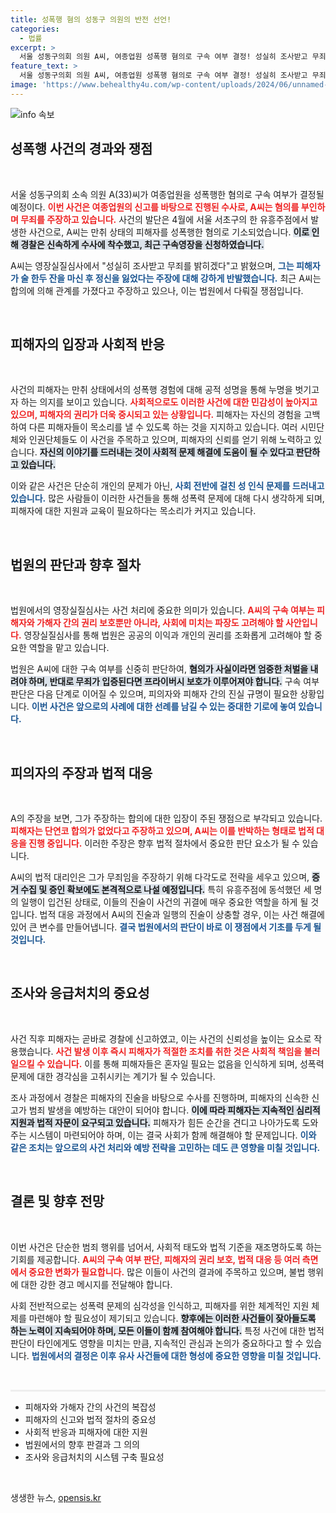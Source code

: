 ```yaml
---
title: 성폭행 혐의 성동구 의원의 반전 선언!
categories:
  - 법률
excerpt: >
  서울 성동구의회 의원 A씨, 여종업원 성폭행 혐의로 구속 여부 결정! 성실히 조사받고 무죄를 밝히겠다는 그의 고백이 충격을 안긴다. 4월 사건의 진실은 과연?
feature_text: >
  서울 성동구의회 의원 A씨, 여종업원 성폭행 혐의로 구속 여부 결정! 성실히 조사받고 무죄를 밝히겠다는 그의 고백이 충격을 안긴다. 4월 사건의 진실은 과연?
image: 'https://www.behealthy4u.com/wp-content/uploads/2024/06/unnamed-file.png'
---
```


<p><img src="https://www.behealthy4u.com/wp-content/uploads/2024/06/unnamed-file.png" alt="info 속보" /></p>

<h2 data-ke-size="size26">성폭행 사건의 경과와 쟁점</h2>

<p data-ke-size="size16">&nbsp;</p>

<p>서울 성동구의회 소속 의원 A(33)씨가 여종업원을 성폭행한 혐의로 구속 여부가 결정될 예정이다. <b><span style="color: #ee2323;">이번 사건은 여종업원의 신고를 바탕으로 진행된 수사로, A씨는 혐의를 부인하며 무죄를 주장하고 있습니다.</span></b> 사건의 발단은 4월에 서울 서초구의 한 유흥주점에서 발생한 사건으로, A씨는 만취 상태의 피해자를 성폭행한 혐의로 기소되었습니다. <b><span style="background-color: #21538527;">이로 인해 경찰은 신속하게 수사에 착수했고, 최근 구속영장을 신청하였습니다.</span></b> </p>

<p>A씨는 영장실질심사에서 "성실히 조사받고 무죄를 밝히겠다"고 밝혔으며, <b><span style="color: #1a5490;">그는 피해자가 술 한두 잔을 마신 후 정신을 잃었다는 주장에 대해 강하게 반발했습니다.</span></b> 최근 A씨는 합의에 의해 관계를 가졌다고 주장하고 있으나, 이는 법원에서 다뤄질 쟁점입니다. </p>

<p data-ke-size="size16">&nbsp;</p>

<h2 data-ke-size="size26">피해자의 입장과 사회적 반응</h2>

<p data-ke-size="size16">&nbsp;</p>

<p>사건의 피해자는 만취 상태에서의 성폭행 경험에 대해 공적 성명을 통해 누명을 벗기고자 하는 의지를 보이고 있습니다. <b><span style="color: #ee2323;">사회적으로도 이러한 사건에 대한 민감성이 높아지고 있으며, 피해자의 권리가 더욱 중시되고 있는 상황입니다.</span></b> 피해자는 자신의 경험을 고백하여 다른 피해자들이 목소리를 낼 수 있도록 하는 것을 지지하고 있습니다. 여러 시민단체와 인권단체들도 이 사건을 주목하고 있으며, 피해자의 신뢰를 얻기 위해 노력하고 있습니다. <b><span style="background-color: #21538527;">자신의 이야기를 드러내는 것이 사회적 문제 해결에 도움이 될 수 있다고 판단하고 있습니다.</span></b></p>

<p>이와 같은 사건은 단순히 개인의 문제가 아닌, <b><span style="color: #1a5490;">사회 전반에 걸친 성 인식 문제를 드러내고 있습니다.</span></b> 많은 사람들이 이러한 사건들을 통해 성폭력 문제에 대해 다시 생각하게 되며, 피해자에 대한 지원과 교육이 필요하다는 목소리가 커지고 있습니다.</p>

<p data-ke-size="size16">&nbsp;</p>

<h2 data-ke-size="size26">법원의 판단과 향후 절차</h2>

<p data-ke-size="size16">&nbsp;</p>

<p>법원에서의 영장실질심사는 사건 처리에 중요한 의미가 있습니다. <b><span style="color: #ee2323;">A씨의 구속 여부는 피해자와 가해자 간의 권리 보호뿐만 아니라, 사회에 미치는 파장도 고려해야 할 사안입니다.</span></b> 영장실질심사를 통해 법원은 공공의 이익과 개인의 권리를 조화롭게 고려해야 할 중요한 역할을 맡고 있습니다. </p>

<p>법원은 A씨에 대한 구속 여부를 신중히 판단하여, <b><span style="background-color: #21538527;">혐의가 사실이라면 엄중한 처벌을 내려야 하며, 반대로 무죄가 입증된다면 프라이버시 보호가 이루어져야 합니다.</span></b> 구속 여부 판단은 다음 단계로 이어질 수 있으며, 피의자와 피해자 간의 진실 규명이 필요한 상황입니다. <b><span style="color: #1a5490;">이번 사건은 앞으로의 사례에 대한 선례를 남길 수 있는 중대한 기로에 놓여 있습니다.</span></b></p>

<p data-ke-size="size16">&nbsp;</p>

<h2 data-ke-size="size26">피의자의 주장과 법적 대응</h2>

<p data-ke-size="size16">&nbsp;</p>

<p>A의 주장을 보면, 그가 주장하는 합의에 대한 입장이 주된 쟁점으로 부각되고 있습니다. <b><span style="color: #ee2323;">피해자는 단연코 합의가 없었다고 주장하고 있으며, A씨는 이를 반박하는 형태로 법적 대응을 진행 중입니다.</span></b> 이러한 주장은 향후 법적 절차에서 중요한 판단 요소가 될 수 있습니다. </p>

<p>A씨의 법적 대리인은 그가 무죄임을 주장하기 위해 다각도로 전략을 세우고 있으며, <b><span style="background-color: #21538527;">증거 수집 및 증인 확보에도 본격적으로 나설 예정입니다.</span></b> 특히 유흥주점에 동석했던 세 명의 일행이 입건된 상태로, 이들의 진술이 사건의 귀결에 매우 중요한 역할을 하게 될 것입니다. 법적 대응 과정에서 A씨의 진술과 일행의 진술이 상충할 경우, 이는 사건 해결에 있어 큰 변수를 만들어냅니다. <b><span style="color: #1a5490;">결국 법원에서의 판단이 바로 이 쟁점에서 기초를 두게 될 것입니다.</span></b></p>

<p data-ke-size="size16">&nbsp;</p>

<h2 data-ke-size="size26">조사와 응급처치의 중요성</h2>

<p data-ke-size="size16">&nbsp;</p>

<p>사건 직후 피해자는 곧바로 경찰에 신고하였고, 이는 사건의 신뢰성을 높이는 요소로 작용했습니다. <b><span style="color: #ee2323;">사건 발생 이후 즉시 피해자가 적절한 조치를 취한 것은 사회적 책임을 불러일으킬 수 있습니다.</span></b> 이를 통해 피해자들은 혼자일 필요는 없음을 인식하게 되며, 성폭력 문제에 대한 경각심을 고취시키는 계기가 될 수 있습니다. </p>

<p>조사 과정에서 경찰은 피해자의 진술을 바탕으로 수사를 진행하며, 피해자의 신속한 신고가 범죄 발생을 예방하는 대안이 되어야 합니다. <b><span style="background-color: #21538527;">이에 따라 피해자는 지속적인 심리적 지원과 법적 자문이 요구되고 있습니다.</span></b> 피해자가 힘든 순간을 견디고 나아가도록 도와주는 시스템이 마련되어야 하며, 이는 결국 사회가 함께 해결해야 할 문제입니다. <b><span style="color: #1a5490;">이와 같은 조치는 앞으로의 사건 처리와 예방 전략을 고민하는 데도 큰 영향을 미칠 것입니다.</span></b></p>

<p data-ke-size="size16">&nbsp;</p>

<h2 data-ke-size="size26">결론 및 향후 전망</h2>

<p data-ke-size="size16">&nbsp;</p>

<p>이번 사건은 단순한 범죄 행위를 넘어서, 사회적 태도와 법적 기준을 재조명하도록 하는 기회를 제공합니다. <b><span style="color: #ee2323;">A씨의 구속 여부 판단, 피해자의 권리 보호, 법적 대응 등 여러 측면에서 중요한 변화가 필요합니다.</span></b> 많은 이들이 사건의 결과에 주목하고 있으며, 불법 행위에 대한 강한 경고 메시지를 전달해야 합니다. </p>

<p>사회 전반적으로는 성폭력 문제의 심각성을 인식하고, 피해자를 위한 체계적인 지원 체제를 마련해야 할 필요성이 제기되고 있습니다. <b><span style="background-color: #21538527;">향후에는 이러한 사건들이 잦아들도록 하는 노력이 지속되어야 하며, 모든 이들이 함께 참여해야 합니다.</span></b> 특정 사건에 대한 법적 판단이 타인에게도 영향을 미치는 만큼, 지속적인 관심과 논의가 중요하다고 할 수 있습니다. <b><span style="color: #1a5490;">법원에서의 결정은 이후 유사 사건들에 대한 형성에 중요한 영향을 미칠 것입니다.</span></b></p>

<p data-ke-size="size16">&nbsp;</p>

<hr style="height: 3px; border: none; background-color: #eee;">

<ul>
    <li>피해자와 가해자 간의 사건의 복잡성</li>
    <li>피해자의 신고와 법적 절차의 중요성</li>
    <li>사회적 반응과 피해자에 대한 지원</li>
    <li>법원에서의 향후 판결과 그 의의</li>
    <li>조사와 응급처치의 시스템 구축 필요성</li>
</ul>

<p data-ke-size="size16">&nbsp;</p>
생생한 뉴스, <a href="https://opensis.kr" rel="dofollow">opensis.kr</a>


